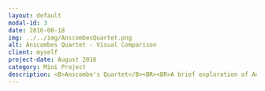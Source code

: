 ```yaml
---
layout: default
modal-id: 3
date: 2016-08-18
img: ../../img/AnscombesQuartet.png
alt: Anscombes Quartet - Visual Comparison
client: myself
project-date: August 2016
category: Mini Project
description: <B>Anscombe's Quartet</B><BR><BR>A brief exploration of Anscombe's Quartet in R using a Jupyter Notebook. <br><br>It can  be viewed <a href="http://nbviewer.jupyter.org/github/MarkPratley/Anscombes-Quartet-Jupyter/blob/master/Anscombes_Quartet-Jupyter.ipynb" target="_blank">here</a>.
---
```

